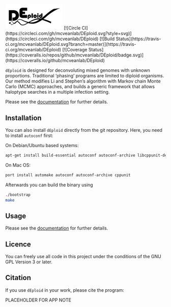 
<img src="docs/_static/deploid.png" width="180">
[![Circle CI](https://circleci.com/gh/mcveanlab/DEploid.svg?style=svg)](https://circleci.com/gh/mcveanlab/DEploid)
[![Build Status](https://travis-ci.org/mcveanlab/DEploid.svg?branch=master)](https://travis-ci.org/mcveanlab/DEploid)
[![Coverage Status](https://coveralls.io/repos/github/mcveanlab/DEploid/badge.svg)](https://coveralls.io/github/mcveanlab/DEploid)

`dEploid` is designed for deconvoluting mixed genomes with unknown proportions. Traditional ‘phasing’ programs are limited to diploid organisms. Our method modifies Li and Stephen’s algorithm with Markov chain Monte Carlo (MCMC) approaches, and builds a generic framework that allows haloptype searches in a multiple infection setting.

Please see the [documentation](http://deploid.readthedocs.io/en/latest/) for further details.

Installation
------------

You can also install `dEploid` directly from the git repository. Here, you need to install `autoconf` first:

On Debian/Ubuntu based systems:
```bash
apt-get install build-essential autoconf autoconf-archive libcppunit-dev
```

On Mac OS:
```bash
port install automake autoconf autoconf-archive cppunit
```

Afterwards you can build the binary using
```bash
./bootstrap
make
```

Usage
-----

Please see the [documentation](http://deploid.readthedocs.io/en/latest/) for further details.


Licence
-------

You can freely use all code in this project under the conditions of the GNU GPL Version 3 or later.


Citation
--------

If you use `dEploid` in your work, please cite the program:

PLACEHOLDER FOR APP NOTE



